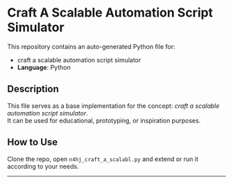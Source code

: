 # Craft A Scalable Automation Script Simulator

This repository contains an auto-generated Python file for:

- craft a scalable automation script simulator
- **Language**: Python

## Description

This file serves as a base implementation for the concept: *craft a scalable automation script simulator*.  
It can be used for educational, prototyping, or inspiration purposes.

## How to Use

Clone the repo, open `n4hj_craft_a_scalabl.py` and extend or run it according to your needs.

---


